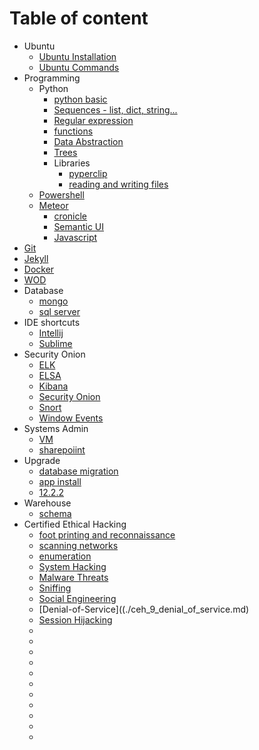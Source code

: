 # Table of content
 * Ubuntu
   * [Ubuntu Installation](./ubuntu_install.md)
   * [Ubuntu Commands](./ubuntu_cmd.md)
 * Programming
   * Python
     * [python basic](./py_basics.md)
     * [Sequences - list, dict, string...](./py_sequences.md)
     * [Regular expression](./py_regular_exp.md)
     * [functions](./py_functions.md)
     * [Data Abstraction](./py_data_abstraction.md)
     * [Trees](./py_trees.md)
     * Libraries
       * [pyperclip](./py_lib_pyperclip.md)
       * [reading and writing files](./py_io.md)
   * [Powershell](./ide_powershell.md)
   * [Meteor](./web_meteor.md)
     * [cronicle](https://github.com/ayushmaskey/equipment_log)
     * [Semantic UI](./web_semantic-ui.md)
     * [Javascript](./javascript.md)
 * [Git](./git.md)
 * [Jekyll](./jekyll_site.md)
 * [Docker](./docker.md)
 * [WOD](./wodsetup.md)
 * Database
   * [mongo](./db_mongo.md)
   * [sql server](./db_sql_server.md)
 * IDE shortcuts
   * [Intellij](./ide_intellij_shortcut.md)
   * [Sublime](./ide_sublime_shortcut.md)
 * Security Onion
   * [ELK](./so_elk.md)
   * [ELSA](./so_elsa.md)
   * [Kibana](./so_kibana_search.md)
   * [Security Onion](./so_security_onion.md)
   * [Snort](./so_snort.md)
   * [Window Events](./so_windows_events.md)
 * Systems Admin
   * [VM](./sysadmin_vm.md)
   * [sharepoiint](./sysadmin_sharepoint.md)
 * Upgrade
   * [database migration](./upgrade_database_migration.md)
   * [app install](./upgrade_app_installation.md)
   * [12.2.2](./upgrade_cps_12_2_2.md)
 * Warehouse
   * [schema](./warehouse_schema.md)
 * Certified Ethical Hacking
   * [foot printing and reconnaissance](./ceh_2_foorprinting.md) 
   * [scanning networks](./ceh_3_network_scanning.md)
   * [enumeration](./ceh_4_enumeration.md)
   * [System Hacking](./ceh_5_system_hacking.md)
   * [Malware Threats](./ceh_6_malware_threat.md)
   * [Sniffing](./ceh_7_sniffing.md)
   * [Social Engineering](./ceh_8_social_engineering.md)
   * [Denial-of-Service]((./ceh_9_denial_of_service.md)
   * [Session Hijacking](./ceh_10_session_hijacking.md)
   * 
   * 
   * 
   * 
   * 
   * 
   * 
   * 
   * 
   * 
   * 

